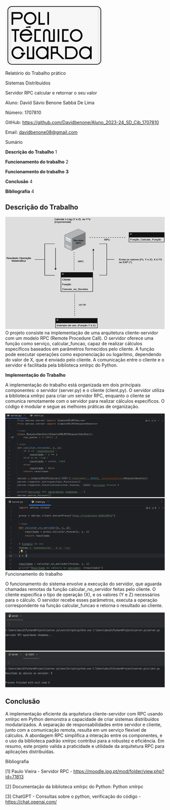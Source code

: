 ![Uma imagem contendo Texto Descrição gerada automaticamente](https://github.com/Davidbenone/Aluno_2023-24_SD_Cib_1707810/blob/main/Imagens/logo.png)

Relatório do Trabalho prático

Sistemas Distribuídos

Servidor RPC calcular e retornar o seu valor

Aluno: David Sávio Benone Sabbá De Lima

Número: 1707810

GitHub: https://github.com/Davidbenone/Aluno_2023-24_SD_Cib_1707810

Email: davidbenone08@gmail.com

Sumário

**Descrição do Trabalho** 1

**Funcionamento do trabalho** 2

**Funcionamento do trabalho** **3**

**Conclusão** 4

**Bibliografia** 4

## Descrição do Trabalho

![Diagrama Descrição gerada automaticamente](https://github.com/Davidbenone/Aluno_2023-24_SD_Cib_1707810/blob/main/Imagens/modelo.png)O projeto consiste na implementação de uma arquitetura cliente-servidor com um modelo RPC (Remote Procedure Call). O servidor oferece uma função como serviço, calcular_funcao, capaz de realizar cálculos específicos baseados em parâmetros fornecidos pelo cliente. A função pode executar operações como exponenciação ou logaritmo, dependendo do valor de X, que é enviado pelo cliente. A comunicação entre o cliente e o servidor é facilitada pela biblioteca xmlrpc do Python.

**Implementação do Trabalho**

A implementação do trabalho está organizada em dois principais componentes: o servidor (server.py) e o cliente (client.py). O servidor utiliza a biblioteca xmlrpc para criar um servidor RPC, enquanto o cliente se comunica remotamente com o servidor para realizar cálculos específicos. O código é modular e segue as melhores práticas de organização.

![Texto Descrição gerada automaticamente](https://github.com/Davidbenone/Aluno_2023-24_SD_Cib_1707810/blob/main/Imagens/1.1.png)![Texto Descrição gerada automaticamente](https://github.com/Davidbenone/Aluno_2023-24_SD_Cib_1707810/blob/main/Imagens/2.1.png)  
Funcionamento do trabalho

O funcionamento do sistema envolve a execução do servidor, que aguarda chamadas remotas da função calcular_no_servidor feitas pelo cliente. O cliente especifica o tipo de operação (X), e os valores (Y e Z) necessários para o cálculo. O servidor recebe esses parâmetros, executa a operação correspondente na função calcular_funcao e retorna o resultado ao cliente.

![Texto Descrição gerada automaticamente](https://github.com/Davidbenone/Aluno_2023-24_SD_Cib_1707810/blob/main/Imagens/1.png)![Texto Descrição gerada automaticamente](https://github.com/Davidbenone/Aluno_2023-24_SD_Cib_1707810/blob/main/Imagens/2.png)

## Conclusão

A implementação eficiente da arquitetura cliente-servidor com RPC usando xmlrpc em Python demonstra a capacidade de criar sistemas distribuídos modularizados. A separação de responsabilidades entre servidor e cliente, junto com a comunicação remota, resulta em um serviço flexível de cálculos. A abordagem RPC simplifica a interação entre os componentes, e o uso da biblioteca padrão xmlrpc contribui para a robustez e eficiência. Em resumo, este projeto valida a praticidade e utilidade da arquitetura RPC para aplicações distribuídas.

Bibliografia

[1] Paulo Vieira - Servidor RPC - <https://moodle.ipg.pt/mod/folder/view.php?id=71813>

[2] Documentação da biblioteca xmlrpc do Python: Python xmlrpc

[3] ChatGPT - Consultas sobre o python, verificação do código - <https://chat.openai.com/>
